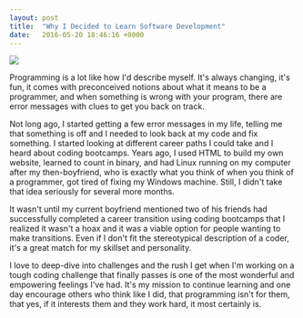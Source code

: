 ```yaml
---
layout: post
title:  "Why I Decided to Learn Software Development"
date:   2016-05-20 18:46:16 +0000
---
```



![](https://pixabay.com/static/uploads/photo/2016/04/13/19/20/binary-1327492_960_720.jpg)

Programming is a lot like how I'd describe myself. It's always changing, it's fun, it comes with preconceived notions about what it means to be a programmer, and when something is wrong with your program, there are error messages with clues to get you back on track. 


Not long ago, I started getting a few error messages in my life, telling me that something is off and I needed to look back at my code and fix something.
I started looking at different career paths I could take and I heard about coding bootcamps. Years ago, I used HTML to build my own website, learned to count in binary, and had Linux running on my computer after my then-boyfriend, who is exactly what you think of when you think of a programmer, got tired of fixing my Windows machine. Still, I didn't take that idea seriously for several more months.

It wasn't until my current boyfriend mentioned two of his friends had successfully completed a career transition using coding bootcamps that I realized it wasn't a hoax and it was a viable option for people wanting to make transitions. Even if I don't fit the stereotypical description of a coder, it's a great match for my skillset and personality.

I love to deep-dive into challenges and the rush I get when I'm working on a tough coding challenge that finally passes is one of the most wonderful and empowering feelings I've had. It's my mission to continue learning and one day encourage others who think like I did, that programming isn't for them, that yes, if it interests them and they work hard, it most certainly is.

